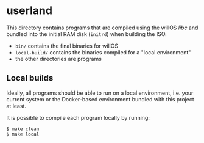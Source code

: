 # userland

This directory contains programs that are compiled using the willOS _libc_ and
bundled into the initial RAM disk (`initrd`) when building the ISO.

- `bin/` contains the final binaries for willOS
- `local-build/` contains the binaries compiled for a "local environment"
- the other directories are programs

## Local builds

Ideally, all programs should be able to run on a local environment, i.e. your
current system or the Docker-based environment bundled with this project at
least.

It is possible to compile each program locally by running:

```
$ make clean
$ make local
```
